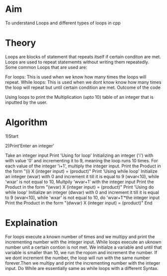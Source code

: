 # Aim

To understand Loops and different types of loops in cpp

# Theory

Loops are blocks of statement that repeats itself if certain conditon are met. Loops are used to repeat statememts without writing them repeatedly. Some common Loops that are used are:

For loops: This is used when we know how many times the loops will repeat.
While loops: This is used when we dont know know how many times the loop will repeat but until certain condition are met.
Outcome of the code

Using loops to print the Multiplication (upto 10) table of an integer that is inputted by the user.

# Algorithm

1)Start

2)Print'Enter an integer'

Take an integer input
Print 'Using for loop'
Initializing an integer ('i') with with value '0' and incrementing it to 9, meaning the loop runs 10 times. For each value of the integer 'i+1', multiply the integer input.
Print the Product in the form "(i) X (integer input) = (product)"
Print 'Using while loop'
Initialize an integer (wvar) with 0 and increment it till it is equal to 9 (wvar<10), while 'wxar' is not equal to 10, Multpily 'wvar+1' with the integer input
Print the Product in the form "(wvar) X (integer input) = (product)"
Print 'Using do while loop'
Initialize an integer (dwvar) with 0 and increment it till it is equal to 9 (wvar<10), while 'wxar' is not equal to 10, do 'wvar+1'*the integer input
Print the Product in the form "(dwvar) X (integer input) = (product)"
End
# Explaination

For loops execute a known number of times and we multipy and print the incrementing number with the integer input. While loops execute an uknown number unit a certain contion is not met. We initialze a variable and until that variable is smaller than 10, we run the ropom and increment the number. If we dont increment the number, the loop will run with the same number forever.Then we multipy and print the incrementing number with the integer input. Do While are essentially same as while loops with a different Syntax.


